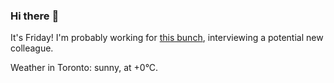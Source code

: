 ### Hi there :wave:

It's Friday! I'm probably working for [this bunch](https://github.com/kohofinancial), interviewing a potential new colleague.

Weather in Toronto: sunny, at +0°C.

